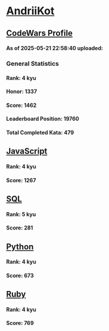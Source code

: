 # [AndriiKot](https://www.codewars.com/users/AndriiKot)

## [CodeWars Profile](https://www.codewars.com/users/AndriiKot)

#### As of 2025-05-21 22:58:40 uploaded:

### General Statistics

#### Rank: 4 kyu

#### Honor: 1337

#### Score: 1462

#### Leaderboard Position: 19760

#### Total Completed Kata: 479



## [JavaScript](https://github.com/AndriiKot/JavaScript__CodeWars)

#### Rank: 4 kyu

#### Score: 1267


## [SQL](https://github.com/AndriiKot/SQL__CodeWars)

#### Rank: 5 kyu

#### Score: 281


## [Python](https://github.com/AndriiKot/Python__CodeWars)

#### Rank: 4 kyu

#### Score: 673


## [Ruby](https://github.com/AndriiKot/Ruby__CodeWars)

#### Rank: 4 kyu

#### Score: 769

